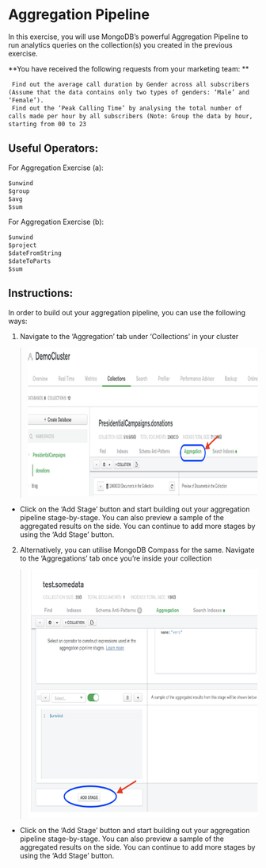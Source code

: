 # Aggregation Pipeline

In this exercise, you will use MongoDB’s powerful Aggregation Pipeline to run analytics queries on the collection(s) you created in the previous exercise. 

**You have received the following requests from your marketing team: **
```
 Find out the average call duration by Gender across all subscribers (Assume that the data contains only two types of genders: ‘Male’ and ‘Female’).
 Find out the ‘Peak Calling Time’ by analysing the total number of calls made per hour by all subscribers (Note: Group the data by hour, starting from 00 to 23
```

## Useful Operators:

For Aggregation Exercise (a):

```
$unwind
$group
$avg
$sum
```

For Aggregation Exercise (b):

```
$unwind
$project
$dateFromString
$dateToParts
$sum
```

## Instructions:

In order to build out your aggregation pipeline, you can use the following ways:
1. Navigate to the ‘Aggregation’ tab under ‘Collections’ in your cluster 

> <img src="./images/Aggregation.png" height="300">

   - Click on the ‘Add Stage’ button and start building out your aggregation pipeline stage-by-stage. You can also preview a sample of the aggregated results on the side. You can continue to add more stages by using the ‘Add Stage’ button.

2. Alternatively, you can utilise MongoDB Compass for the same. Navigate to the ‘Aggregations’ tab once you’re inside your collection

> <img src="./images/Aggregation2.png" height="500">

   - Click on the ‘Add Stage’ button and start building out your aggregation pipeline stage-by-stage. You can also preview a sample of the aggregated results on the side. You can continue to add more stages by using the ‘Add Stage’ button.
